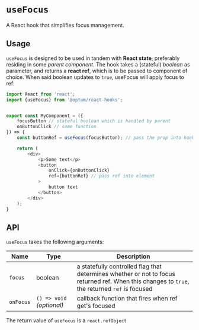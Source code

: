 # `useFocus`

A React hook that simplifies focus management.

## Usage
`useFocus` is designed to be used in tandem with **React state**, preferably residing in some *parent component*. The hook takes a (stateful) *boolean* as parameter, and returns a **react ref**, which is to be passed to component of choice. When said boolean updates to `true`, useFocus will apply focus to ref:


```Typescript
import React from 'react';
import {useFocus} from '@optum/react-hooks';


export const MyComponent = ({
    focusButton // stateful boolean which is handled by parent
    onButtonClick // some function
}) => {
    const buttonRef = useFocus(focusButton); // pass the prop into hook

    return (
        <div>
            <p>Some text</p>
            <button 
                onClick={onButtonClick} 
                ref={buttonRef} // pass ref into element
            >
                button text
            </button>
        </div>
    );
}
```

## API

`useFocus` takes the following arguments:

| Name | Type   | Description |
|-|-|-|
| `focus` | boolean | a statefully controlled flag that determines whether or not to focus returned ref. When this changes to `true`, the returned `ref` is focused |
| `onFocus` | `() => void` _(optional)_ | callback function that fires when ref get's focused 


The return value of `useFocus` is a `react.refObject`
